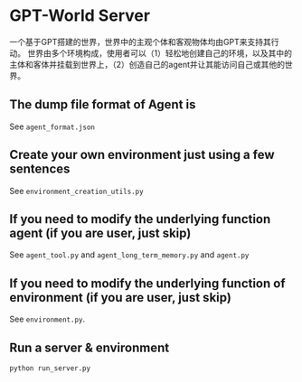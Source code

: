 # GPT-World Server

一个基于GPT搭建的世界，世界中的主观个体和客观物体均由GPT来支持其行动。
世界由多个环境构成，使用者可以（1）轻松地创建自己的环境，以及其中的主体和客体并挂载到世界上，（2）创造自己的agent并让其能访问自己或其他的世界。


## The dump file format of Agent is 

See `agent_format.json`

## Create your own environment just using a few sentences

See `environment_creation_utils.py`


## If you need to modify the underlying function agent (if you are user, just skip)

See `agent_tool.py` and `agent_long_term_memory.py` and `agent.py`


## If you need to modify the underlying function of environment (if you are user, just skip)

See `environment.py`.

## Run a server & environment

```
python run_server.py
```

